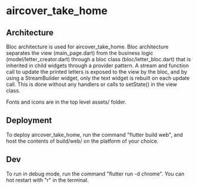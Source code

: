 # aircover_take_home

## Architecture
Bloc architecture is used for aircover_take_home. Bloc architecture separates the view (main_page.dart) from the business logic (model/letter_creator.dart) through a bloc class (bloc/letter_bloc.dart) that is inherited in child widgets through a provider pattern. A stream and function call to update the printed letters is exposed to the view by the bloc, and by using a StreamBuilder widget, only the text widget is rebuilt on each update call. This is done without any handlers or calls to setState() in the view class.

Fonts and icons are in the top level assets/ folder.

## Deployment
To deploy aircover_take_home, run the command "flutter build web", and host the contents of build/web/ on the platform of your choice.

## Dev
To run in debug mode, run the command "flutter run -d chrome". You can hot restart with "r" in the terminal.
